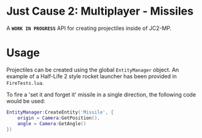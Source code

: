 Just Cause 2: Multiplayer - Missiles
==============

A **```WORK IN PROGRESS```** API for creating projectiles inside of JC2-MP.

Usage
==============

Projectiles can be created using the global ```EntityManager``` object. An example of a Half-Life 2 style rocket launcher has been provided in ```FireTests.lua```.

To fire a 'set it and forget it' missile in a single direction, the following code would be used:
```Lua
EntityManager:CreateEntity('Missile', {
	origin = Camera:GetPosition(),
	angle = Camera:GetAngle()
})
```
